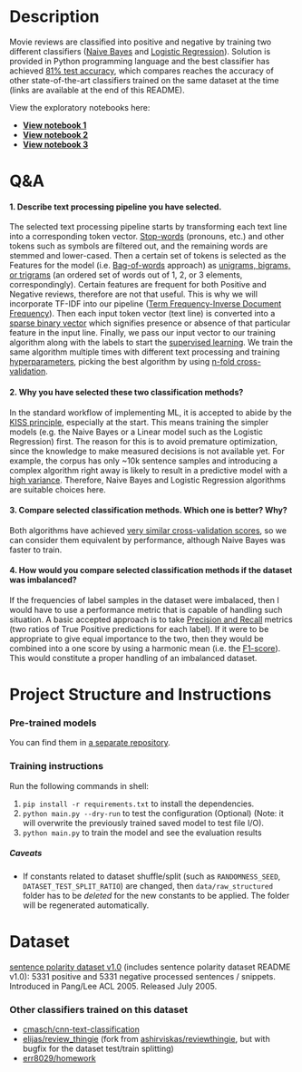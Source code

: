 
# Description
Movie reviews are classified into positive and negative by training two different classifiers ([Naive Bayes](https://en.wikipedia.org/wiki/Naive_Bayes_classifier) and [Logistic Regression](https://en.wikipedia.org/wiki/Logistic_regression)). Solution is provided in Python programming language and the best classifier has achieved [81% test accuracy](https://github.com/Elijas/movie-review-sentiment-polarity-classifier-model), which compares reaches the accuracy of other state-of-the-art classifiers trained on the same dataset at the time (links are available at the end of this README).

View the exploratory notebooks here:
- **[View notebook 1](https://nbviewer.jupyter.org/github/Elijas/movie-review-sentiment-polarity-classifier/blob/master/notebooks/01__exploratory-data-analysis.ipynb)**
- **[View notebook 2](https://nbviewer.jupyter.org/github/Elijas/movie-review-sentiment-polarity-classifier/blob/master/notebooks/02__naive-bayes_proof-of-concept.ipynb)**
- **[View notebook 3](https://nbviewer.jupyter.org/github/Elijas/movie-review-sentiment-polarity-classifier/blob/master/notebooks/03__logistic-regression_proof-of-concept.ipynb)**


# Q&A
#### 1. Describe text processing pipeline you have selected.
The selected text processing pipeline starts by transforming each text line into a corresponding token vector. [Stop-words](https://en.wikipedia.org/wiki/Stop_words) (pronouns, etc.) and other tokens such as symbols are filtered out, and the remaining words are stemmed and lower-cased. Then a certain set of tokens is selected as the Features for the model (i.e. [Bag-of-words](https://en.wikipedia.org/wiki/Bag-of-words_model) approach) as [unigrams, bigrams, or trigrams](https://en.wikipedia.org/wiki/N-gram) (an ordered set of words out of 1, 2, or 3 elements, correspondingly). Certain features are frequent for both Positive and Negative reviews, therefore are not that useful. This is why we will incorporate TF-IDF into our pipeline ([Term Frequency-Inverse Document Frequency](https://en.wikipedia.org/wiki/Tf%E2%80%93idf)). Then each input token vector (text line) is converted into a [sparse binary vector](https://en.wikipedia.org/wiki/Sparse_matrix) which signifies presence or absence of that particular feature in the input line. Finally, we pass our input vector to our training algorithm along with the labels to start the [supervised learning](https://en.wikipedia.org/wiki/Supervised_learning). We train the same algorithm multiple times with different text processing and training [hyperparameters](https://en.wikipedia.org/wiki/Hyperparameter), picking the best algorithm by using [n-fold cross-validation](https://en.wikipedia.org/wiki/Cross-validation_(statistics)).
#### 2. Why you have selected these two classification methods?
In the standard workflow of implementing ML, it is accepted to abide by the [KISS principle](https://en.wikipedia.org/wiki/KISS_principle), especially at the start. This means training the simpler models (e.g. the Naive Bayes or a Linear model such as the Logistic Regression) first. The reason for this is to avoid premature optimization, since the knowledge to make measured decisions is not available yet. For example, the corpus has only ~10k sentence samples and introducing a complex algorithm right away is likely to result in a predictive model with a [high variance](https://en.wikipedia.org/wiki/Bias–variance_tradeoff). Therefore, Naive Bayes and Logistic Regression algorithms are suitable choices here.
#### 3. Compare selected classification methods. Which one is better? Why?
Both algorithms have achieved [very similar cross-validation scores](https://github.com/Elijas/movie-review-sentiment-polarity-classifier-model), so we can consider them equivalent by performance, although Naive Bayes was faster to train.
#### 4. How would you compare selected classification methods if the dataset was imbalanced?
If the frequencies of label samples in the dataset were imbalaced, then I would have to use a performance metric that is capable of handling such situation. A basic accepted approach is to take [Precision and Recall](https://en.wikipedia.org/wiki/Precision_and_recall) metrics (two ratios of True Positive predictions for each label). If it were to be appropriate to give equal importance to the two, then they would be combined into a one score by using a harmonic mean (i.e. the [F1-score](https://en.wikipedia.org/wiki/F1_score)). This would constitute a proper handling of an imbalanced dataset.

# Project Structure and Instructions

### Pre-trained models
You can find them in [a separate repository](https://github.com/Elijas/movie-review-sentiment-polarity-classifier-model). 

### Training instructions

Run the following commands in shell:
1. `pip install -r requirements.txt` to install the dependencies.
1. `python main.py --dry-run` to test the configuration (Optional) (Note: it will overwrite the previously trained saved model to test file I/O).
1. `python main.py` to train the model and see the evaluation results

##### Caveats
- If constants related to dataset shuffle/split (such as `RANDOMNESS_SEED`, `DATASET_TEST_SPLIT_RATIO`) are changed, then `data/raw_structured` folder has to be *deleted* for the new constants to be applied. The folder will be regenerated automatically.

# Dataset
[sentence polarity dataset v1.0](https://www.cs.cornell.edu/people/pabo/movie-review-data/) (includes sentence polarity dataset README v1.0): 5331 positive and 5331 negative processed sentences / snippets. Introduced in Pang/Lee ACL 2005. Released July 2005.

### Other classifiers trained on this dataset
- [cmasch/cnn-text-classification](https://github.com/cmasch/cnn-text-classification)
- [elijas/review_thingie](https://github.com/elijas/review_thingie) (fork from [ashirviskas/reviewthingie](https://github.com/ashirviskas/review_thingie), but with bugfix for the dataset test/train splitting)
- [err8029/homework](https://github.com/err8029/homework)
